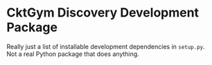 
# CktGym Discovery Development Package

Really just a list of installable development dependencies in `setup.py`.  
Not a real Python package that does anything. 
